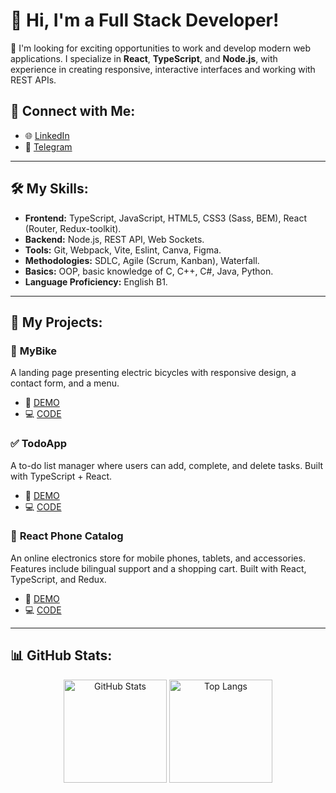 # 👋 Hi, I'm a Full Stack Developer!

🎯 I'm looking for exciting opportunities to work and develop modern web applications. I specialize in **React**, **TypeScript**, and **Node.js**, with experience in creating responsive, interactive interfaces and working with REST APIs.

## 🤝 **Connect with Me:**
- 🌐 [LinkedIn](https://linkedin.com/in/stanislav-hohulia)
- 📩 [Telegram](https://t.me/stashohulia)

---

## 🛠️ **My Skills:**
- **Frontend:** TypeScript, JavaScript, HTML5, CSS3 (Sass, BEM), React (Router, Redux-toolkit).
- **Backend:** Node.js, REST API, Web Sockets.
- **Tools:** Git, Webpack, Vite, Eslint, Canva, Figma.
- **Methodologies:** SDLC, Agile (Scrum, Kanban), Waterfall.
- **Basics:** OOP, basic knowledge of C, C++, C#, Java, Python.
- **Language Proficiency:** English B1.

---

## 📂 **My Projects:**

### 🚴 **MyBike**  
A landing page presenting electric bicycles with responsive design, a contact form, and a menu.
- 🎥 [DEMO](https://sholudyvyy.github.io/mybike-landing-page/)
- 💻 [CODE](https://github.com/Sholudyvyy/mybike-landing-page)

### ✅ **TodoApp**  
A to-do list manager where users can add, complete, and delete tasks. Built with TypeScript + React.
- 🎥 [DEMO](https://sholudyvyy.github.io/todoApp/)
- 💻 [CODE](https://github.com/Sholudyvyy/todoApp)

### 📱 **React Phone Catalog**  
An online electronics store for mobile phones, tablets, and accessories. Features include bilingual support and a shopping cart. Built with React, TypeScript, and Redux.
- 🎥 [DEMO](https://fe-aug-24-team-1.github.io/frontend/)
- 💻 [CODE](https://github.com/fe-aug-24-team-1/frontend)

---

## 📊 **GitHub Stats:**
<p align="center">
  <img src="https://github-readme-stats.vercel.app/api?username=Sholudyvyy&show_icons=true&theme=radical" alt="GitHub Stats" height="165">
  <img src="https://github-readme-stats.vercel.app/api/top-langs/?username=Sholudyvyy&layout=compact&theme=radical" alt="Top Langs" height="165">
</p>
